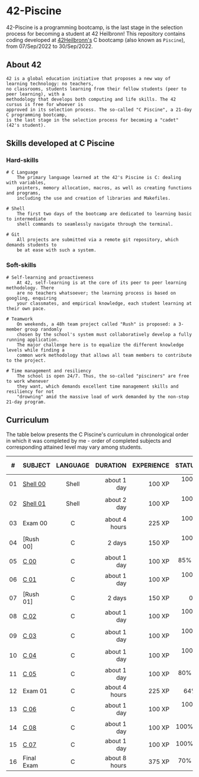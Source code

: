 # 42-Piscine
42-Piscine is a programming bootcamp, is the last stage in the selection process for becoming a student at 42 Heilbronn!
This repository contains coding developed at [42Heilbronn's](https://www.42heilbronn.de/) C bootcamp (also known as `Piscine`), from 07/Sep/2022 to 30/Sep/2022.

## About 42

	42 is a global education initiative that proposes a new way of learning technology: no teachers,
	no classrooms, students learning from their fellow students (peer to peer learning), with a
	methodology that develops both computing and life skills. The 42 cursus is free for whoever is
	approved in its selection process. The so-called "C Piscine", a 21-day C programming bootcamp,
	is the last stage in the selection process for becoming a "cadet" (42's student).

## Skills developed at C Piscine

### Hard-skills
	# C Language
		The primary language learned at the 42's Piscine is C: dealing with variables,
		pointers, memory allocation, macros, as well as creating functions and programs,
		including the use and creation of libraries and Makefiles.

	# Shell
		The first two days of the bootcamp are dedicated to learning basic to intermediate
		shell commands to seamlessly navigate through the terminal.

	# Git
		All projects are submitted via a remote git repository, which demands students to
		be at ease with such a system.

### Soft-skills
	# Self-learning and proactiveness
		At 42, self-learning is at the core of its peer to peer learning methodology. There
		are no teachers whatsoever; the learning process is based on googling, enquiring
		your classmates, and empirical knowledge, each student learning at their own pace.

	# Teamwork
		On weekends, a 48h team project called "Rush" is proposed: a 3-member group randomly
		chosen by the school's system must collaboratively develop a fully running application.
		The major challenge here is to equalize the different knowledge levels while finding a
		common work methodology that allows all team members to contribute to the project.

	# Time management and resiliency
		The school is open 24/7. Thus, the so-called "pisciners" are free to work whenever
		they want, which demands excellent time management skills and resiliency for not
		"drowning" amid the massive load of work demanded by the non-stop 21-day program.

## Curriculum

The table below presents the C Piscine's curriculum in chronological order in which it was completed by me - order of completed subjects and corresponding attained level may vary among students.

|#	|SUBJECT							|LANGUAGE	|DURATION		|EXPERIENCE	|STATUS						|ATTAINED LEVEL	|
|:-:|:--								|:-:		|--:			|--:		|--:						|:--			|
|01	|[Shell 00](./Shell00)	|Shell		|about 1 day	|100 XP		|100% :heavy_check_mark:	|level 0 - 97%	|
|02	|[Shell 01](./Shell01)	|Shell		|about 2 day	|100 XP		|100% :heavy_check_mark:	|level 0 - 97%	|
|03	|Exam 00							|C			|about 4 hours	|225 XP		|100% :heavy_check_mark:		|level 2 - 100%	|
|04	|[Rush 00]		|C			|2 days			|150 XP		|100% :heavy_check_mark:|level 3 - 0%	|
|05	|[C 00](./C00)			|C			|about 1 day	|100 XP		|85% :heavy_check_mark:	|level 4 - 04%	|
|06	|[C 01](./C01)			|C			|about 1 day	|100 XP		|100% :heavy_check_mark:	|level 4 - 58%	|
|07	|[Rush 01]		|C			|2 days			|150 XP		|0%						|-				|
|08	|[C 02](./C02)			|C			|about 1 day	|100 XP		|100% :heavy_check_mark:		|level 5 - 02%	|
|09	|[C 03](./C03)			|C			|about 1 day	|100 XP		|100% :heavy_check_mark:	|level 5 - 35%	|
|10	|[C 04](./C04)			|C			|about 1 day	|100 XP		|100% :heavy_check_mark:	|level 5 - 83%	|
|11	|[C 05](./C05)			|C			|about 1 day	|100 XP		|80% :heavy_check_mark:	|level 6 - 26%	|
|12	|Exam 01							|C			|about 4 hours	|225 XP		|64%:		|level 6 - 64%	|
|13	|[C 06](./C06)			|C			|about 1 day	|100 XP		|100% :heavy_check_mark:		|level 6 - 85%	|
|14	|[C 08](./C08)			|C			|about 1 day	|100 XP		|100%:heavy_check_mark:	|level 7 - 24%	|
|15	|[C 07](./C07)			|C			|about 1 day	|100 XP		|100%:heavy_check_mark:	|level 7 - 24%	|-				|
|16	|Final Exam							|C			|about 8 hours	|375 XP		|70% :heavy_check_mark:		|level 8 - 78%	|

